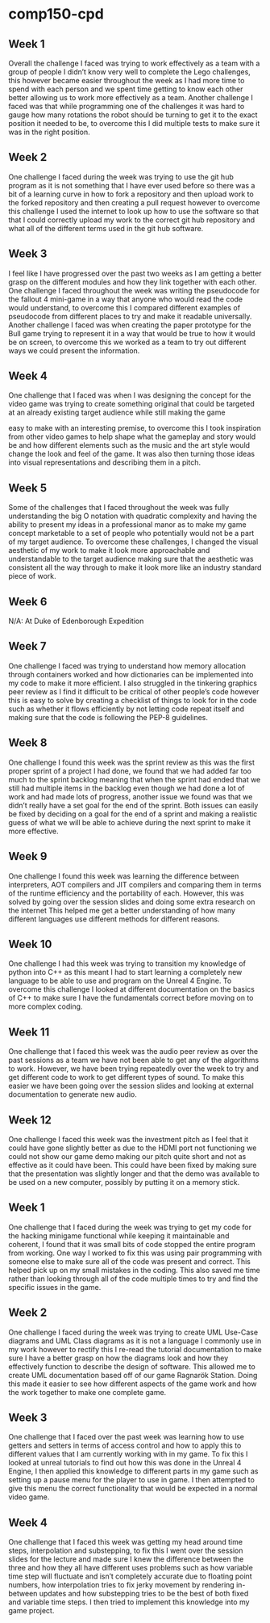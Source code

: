 # comp150-cpd

## Week 1


Overall the challenge I faced was trying to work effectively
as a team with a group of people I didn’t know very well to complete the Lego
challenges, this however became easier throughout the week as I had more time
to spend with each person and we spent time getting to know each other better
allowing us to work more effectively as a team. Another challenge I faced was
that while programming one of the challenges it was hard to gauge how many
rotations the robot should be turning to get it to the exact position it needed
to be, to overcome this I did multiple tests to make sure it was in the right
position.


## Week 2


One challenge I faced during the week was trying to use the git
hub program as it is not something that I have ever used before so there was a
bit of a learning curve in how to fork a repository and then upload work to the
forked repository and then creating a pull request however to overcome this
challenge I used the internet to look up how to use the software so that that I
could correctly upload my work to the correct git hub repository and what all
of the different terms used in the git hub software.


## Week 3


I feel like I have progressed over the past two weeks as I am getting a better
grasp on the different modules and how they link together with each other. One
challenge I faced throughout the week was writing the pseudocode for the
fallout 4 mini-game in a way that anyone who would read the code would
understand, to overcome this I compared different examples of pseudocode from
different places to try and make it readable universally. Another challenge I
faced was when creating the paper prototype for the Bull game trying to
represent it in a way that would be true to how it would be on screen, to
overcome this we worked as a team to try out different ways we could present
the information.


## Week 4


One challenge that I faced was when I was designing the
concept for the video game was trying to create something original that could
be targeted at an already existing target audience while still making the game


easy to make with an interesting premise, to overcome this I took inspiration
from other video games to help shape what the gameplay and story would be and
how different elements such as the music and the art style would change the
look and feel of the game. It was also then turning those ideas into visual
representations and describing them in a pitch.


## Week 5


Some of the challenges that I faced throughout the week was fully understanding the
big O notation with quadratic complexity and having the ability to present my
ideas in a professional manor as to make my game concept marketable to a set of
people who potentially would not be a part of my target audience. To overcome
these challenges, I changed the visual aesthetic of my work to make it look more
approachable and understandable to the target audience making sure that the
aesthetic was consistent all the way through to make it look more like an
industry standard piece of work.


## Week 6


N/A: At Duke of Edenborough Expedition


## Week 7


One challenge I faced was trying to understand how memory
allocation through containers worked and how dictionaries can be implemented
into my code to make it more efficient. I also struggled in the tinkering
graphics peer review as I find it difficult to be critical of other people’s
code however this is easy to solve by creating a checklist of things to look
for in the code such as whether it flows efficiently by not letting code repeat
itself and making sure that the code is following the PEP-8 guidelines.


## Week 8


One challenge I found this week was the sprint review as
this was the first proper sprint of a project I had done, we found that we had
added far too much to the sprint backlog meaning that when the sprint had ended
that we still had multiple items in the backlog even though we had done a lot
of work and had made lots of progress, another issue we found was that we didn’t
really have a set goal for the end of the sprint. Both issues can easily be
fixed by deciding on a goal for the end of a sprint and making a realistic
guess of what we will be able to achieve during the next sprint to make it more
effective.


## Week 9


One challenge I found this week was learning the difference
between interpreters, AOT compilers and JIT compilers and comparing them in
terms of the runtime efficiency and the portability of each. However, this was
solved by going over the session slides and doing some extra research on the internet
This helped me get a better understanding of how many different languages use
different methods for different reasons.


## Week 10


One challenge I had this week was trying to transition my knowledge
of python into C++ as this meant I had to start learning a completely new
language to be able to use and program on the Unreal 4 Engine. To overcome this
challenge I looked at different documentation on the basics of C++ to make sure
I have the fundamentals correct before moving on to more complex coding.


## Week 11


One challenge that I faced this week was the audio peer
review as over the past sessions as a team we have not been able to get any of
the algorithms to work. However, we have been trying repeatedly over the week
to try and get different code to work to get different types of sound. To make
this easier we have been going over the session slides and looking at external
documentation to generate new audio.


## Week 12


One challenge I faced this week was the investment pitch as I
feel that it could have gone slightly better as due to the HDMI port not
functioning we could not show our game demo making our pitch quite short and
not as effective as it could have been. This could have been fixed by making
sure that the presentation was slightly longer and that the demo was available
to be used on a new computer, possibly by putting it on a memory stick.

## Week 1


One challenge that I faced during the week was trying to get
my code for the hacking minigame functional while keeping it maintainable and
coherent, I found that it was small bits of code stopped the entire program
from working. One way I worked to fix this was using pair programming with
someone else to make sure all of the code was present and correct. This helped
pick up on my small mistakes in the coding. This also saved me time rather than
looking through all of the code multiple times to try and find the specific
issues in the game.

## Week 2


One challenge I faced during the week was trying to create
UML Use-Case diagrams and UML Class diagrams as it is not a language I commonly
use in my work however to rectify this I re-read the tutorial documentation to
make sure I have a better grasp on how the diagrams look and how they
effectively function to describe the design of software. This allowed me to
create UML documentation based off of our game Ragnarök Station. Doing this
made it easier to see how different aspects of the game work and how the work
together to make one complete game.

## Week 3


One challenge that I faced over the past week was learning
how to use getters and setters in terms of access control and how to apply this
to different values that I am currently working with in my game. To fix this I
looked at unreal tutorials to find out how this was done in the Unreal 4
Engine, I then applied this knowledge to different parts in my game such as
setting up a pause menu for the player to use in game. I then attempted to give
this menu the correct functionality that would be expected in a normal video
game.

## Week 4


One challenge that I faced this week was getting my head
around time steps, interpolation and substepping, to fix this I went over the
session slides for the lecture and made sure I knew the difference between the
three and how they all have different uses problems such as how variable time
step will fluctuate and isn’t completely accurate due to floating point
numbers, how interpolation tries to fix jerky movement by rendering in-between
updates and how substepping tries to be the best of both fixed and variable
time steps. I then tried to implement this knowledge into my game project.

